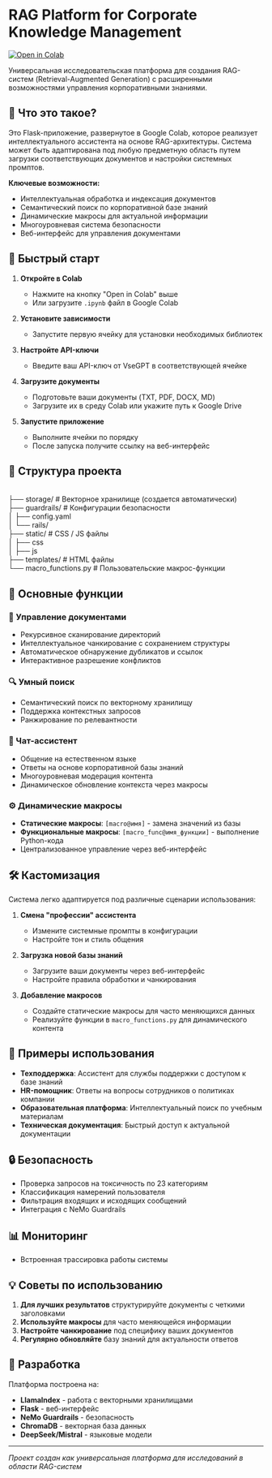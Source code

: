 # RAG Platform for Corporate Knowledge Management

[![Open in Colab](https://colab.research.google.com/assets/colab-badge.svg)](https://colab.research.google.com/drive/1ewe8tVJQAaswJlndqOBz3s0-_TPePenH?usp=sharing)

Универсальная исследовательская платформа для создания RAG-систем (Retrieval-Augmented Generation) с расширенными возможностями управления корпоративными знаниями.

## 🤖 Что это такое?

Это Flask-приложение, развернутое в Google Colab, которое реализует интеллектуального ассистента на основе RAG-архитектуры. Система может быть адаптирована под любую предметную область путем загрузки соответствующих документов и настройки системных промптов.

**Ключевые возможности:**
- Интеллектуальная обработка и индексация документов
- Семантический поиск по корпоративной базе знаний
- Динамические макросы для актуальной информации
- Многоуровневая система безопасности
- Веб-интерфейс для управления документами

## 🚀 Быстрый старт

1. **Откройте в Colab**
   - Нажмите на кнопку "Open in Colab" выше
   - Или загрузите `.ipynb` файл в Google Colab

2. **Установите зависимости**
   - Запустите первую ячейку для установки необходимых библиотек

3. **Настройте API-ключи**
   - Введите ваш API-ключ от VseGPT в соответствующей ячейке

4. **Загрузите документы**
   - Подготовьте ваши документы (TXT, PDF, DOCX, MD)
   - Загрузите их в среду Colab или укажите путь к Google Drive

5. **Запустите приложение**
   - Выполните ячейки по порядку
   - После запуска получите ссылку на веб-интерфейс

## 📁 Структура проекта

<br>
├── storage/ # Векторное хранилище (создается автоматически)
<br>
├── guardrails/ # Конфигурации безопасности
<br>
│ ├── config.yaml
<br>
│ └── rails/
<br>
├── static/ # CSS / JS файлы
<br>
│ ├── css
<br>
│ ├── js
<br>
├── templates/ # HTML файлы
<br>
└── macro_functions.py # Пользовательские макрос-функции


## 🔧 Основные функции

### 📄 Управление документами
- Рекурсивное сканирование директорий
- Интеллектуальное чанкирование с сохранением структуры
- Автоматическое обнаружение дубликатов и ссылок
- Интерактивное разрешение конфликтов

### 🔍 Умный поиск
- Семантический поиск по векторному хранилищу
- Поддержка контекстных запросов
- Ранжирование по релевантности

### 💬 Чат-ассистент
- Общение на естественном языке
- Ответы на основе корпоративной базы знаний
- Многоуровневая модерация контента
- Динамическое обновление контекста через макросы

### ⚙️ Динамические макросы
- **Статические макросы**: `[macro@имя]` - замена значений из базы
- **Функциональные макросы**: `[macro_func@имя_функции]` - выполнение Python-кода
- Централизованное управление через веб-интерфейс

## 🛠️ Кастомизация

Система легко адаптируется под различные сценарии использования:

1. **Смена "профессии" ассистента**
   - Измените системные промпты в конфигурации
   - Настройте тон и стиль общения

2. **Загрузка новой базы знаний**
   - Загрузите ваши документы через веб-интерфейс
   - Настройте правила обработки и чанкирования

3. **Добавление макросов**
   - Создайте статические макросы для часто меняющихся данных
   - Реализуйте функции в `macro_functions.py` для динамического контента

## 🎯 Примеры использования

- **Техподдержка**: Ассистент для службы поддержки с доступом к базе знаний
- **HR-помощник**: Ответы на вопросы сотрудников о политиках компании
- **Образовательная платформа**: Интеллектуальный поиск по учебным материалам
- **Техническая документация**: Быстрый доступ к актуальной документации

## 🔒 Безопасность

- Проверка запросов на токсичность по 23 категориям
- Классификация намерений пользователя
- Фильтрация входящих и исходящих сообщений
- Интеграция с NeMo Guardrails

## 📊 Мониторинг

- Встроенная трассировка работы системы

## 💡 Советы по использованию

1. **Для лучших результатов** структурируйте документы с четкими заголовками
2. **Используйте макросы** для часто меняющейся информации
3. **Настройте чанкирование** под специфику ваших документов
4. **Регулярно обновляйте** базу знаний для актуальности ответов

## 🤝 Разработка

Платформа построена на:
- **LlamaIndex** - работа с векторными хранилищами
- **Flask** - веб-интерфейс
- **NeMo Guardrails** - безопасность
- **ChromaDB** - векторная база данных
- **DeepSeek/Mistral** - языковые модели

---

*Проект создан как универсальная платформа для исследований в области RAG-систем*
